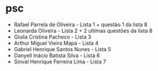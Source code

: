 # psc
* Rafael Parrela de Oliveira - Lista 1 + questão 1 da lista 8
* Leonarda Oliveira - Lista 2 + 2 ultimas questões da lista 8 
* Giulia Cristina Pacheco - Lista 3
* Arthur Miguel Vieira Mapa - Lista 4
* Gabriel Henrique Santos Nunes - Lista 5
* Danyell Inácio Batista Silva - Lista 6
* Sinval Henrique Ferreira Lima - Lista 7
